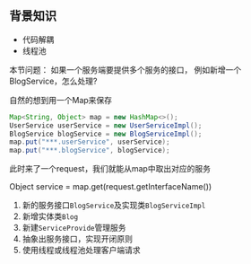 ## 背景知识

+ 代码解耦
+ 线程池

本节问题：
如果一个服务端要提供多个服务的接口， 例如新增一个BlogService，怎么处理?

自然的想到用一个Map来保存

```java
Map<String, Object> map = new HashMap<>();
UserService userService = new UserServiceImpl();
BlogService blogService = new BlogServiceImpl();
map.put("***.userService", userService);
map.put("***.blogService", blogService);
```

此时来了一个request，我们就能从map中取出对应的服务

Object service = map.get(request.getInterfaceName())

1. 新的服务接口`BlogService`及实现类`BlogServiceImpl`
2. 新增实体类`Blog`
3. 新建`ServiceProvide`管理服务
4. 抽象出服务接口，实现开闭原则
5. 使用线程或线程池处理客户端请求
